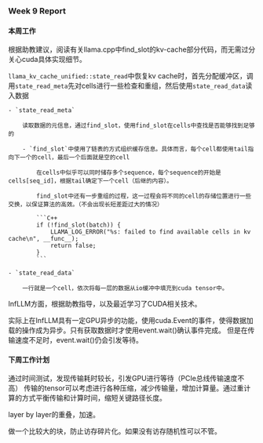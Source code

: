 ### Week 9 Report

#### 本周工作

根据助教建议，阅读有关llama.cpp中find_slot的kv-cache部分代码，而无需过分关心cuda具体实现细节。

`llama_kv_cache_unified::state_read`中恢复kv cache时，首先分配缓冲区，调用`state_read_meta`先对cells进行一些检查和重组，然后使用`state_read_data`读入数据

    - `state_read_meta`

        读取数据的元信息，通过find_slot，使用find_slot在cells中查找是否能够找到足够的

        - `find_slot`中使用了链表的方式组织缓存信息。具体而言，每个cell都使用tail指向下一个的cell，最后一个后面就是空的cell

            在cells中似乎可以同时储存多个sequence，每个sequence的开始是cells[seq_id]，根据tail确定下一个cell（后继的内容）。

            find_slot中还有一步重组的过程，这一过程会将不同的cell的存储位置进行一些交换，以保证算法的高效。（不会出现长短差距过大的情况）

            ```C++
            if (!find_slot(batch)) {
                LLAMA_LOG_ERROR("%s: failed to find available cells in kv cache\n", __func__);
                return false;
            }
            ```

    - `state_read_data`

        一行就是一个cell，依次将每一层的数据从io缓冲中填充到cuda tensor中。

InfLLM方面，根据助教指导，以及最近学习了CUDA相关技术。

实际上在InfLLM具有一定GPU异步的功能，使用cuda.Event的事件，使得数据加载的操作成为异步。只有获取数据时才使用event.wait()确认事件完成。
但是在传输速度不足时，event.wait()仍会引发等待。


#### 下周工作计划

通过时间测试，发现传输耗时较长，引发GPU进行等待（PCIe总线传输速度不高）
传输的tensor可以考虑进行各种压缩，减少传输量，增加计算量。通过重计算的方式平衡传输和计算时间，缩短关键路径长度。

layer by layer的重叠，加速。

做一个比较大的块，防止访存碎片化。如果没有访存随机性可以不管。
